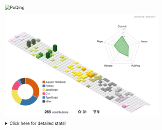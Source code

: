 ![PuQing](https://user-images.githubusercontent.com/27223114/171565019-9a56fae6-b08b-421f-99db-7e830da42371.png)

![](./profile-3d-contrib/profile-season-animate.svg)

<details>
<summary>Click here for detailed stats!</summary>

<!--START_SECTION:waka-->
![Lines of code](https://img.shields.io/badge/From%20Hello%20World%20I%27ve%20Written-676.7%20thousand%20lines%20of%20code-blue)

**🐱 My GitHub Data** 

> 📦 244.4 kB Used in GitHub's Storage 
 > 
> 🏆 69 Contributions in the Year 2023
 > 
> 🚫 Not Opted to Hire
 > 
> 📜 25 Public Repositories 
 > 
> 🔑 27 Private Repositories 
 > 
**I'm an Early 🐤** 

```text
🌞 Morning                188 commits         ████░░░░░░░░░░░░░░░░░░░░░   17.69 % 
🌆 Daytime                501 commits         ████████████░░░░░░░░░░░░░   47.13 % 
🌃 Evening                153 commits         ████░░░░░░░░░░░░░░░░░░░░░   14.39 % 
🌙 Night                  221 commits         █████░░░░░░░░░░░░░░░░░░░░   20.79 % 
```


📊 **This Week I Spent My Time On** 

```text
💬 Programming Languages: 
Python                   3 hrs 58 mins       █████████████████████░░░░   84.91 % 
INI                      15 mins             █░░░░░░░░░░░░░░░░░░░░░░░░   05.45 % 
C                        13 mins             █░░░░░░░░░░░░░░░░░░░░░░░░   04.98 % 
C++                      6 mins              █░░░░░░░░░░░░░░░░░░░░░░░░   02.16 % 
PythonStub               2 mins              ░░░░░░░░░░░░░░░░░░░░░░░░░   00.98 % 

🔥 Editors: 
PyCharm                  3 hrs 44 mins       ████████████████████░░░░░   80.14 % 
VS Code                  55 mins             █████░░░░░░░░░░░░░░░░░░░░   19.86 % 

💻 Operating System: 
Mac                      4 hrs 27 mins       ████████████████████████░   95.40 % 
Windows                  12 mins             █░░░░░░░░░░░░░░░░░░░░░░░░   04.60 % 
```


<!--END_SECTION:waka-->
</details>
